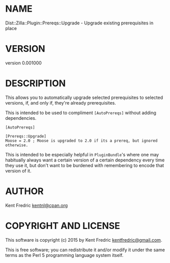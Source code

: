 # NAME

Dist::Zilla::Plugin::Prereqs::Upgrade - Upgrade existing prerequisites in place

# VERSION

version 0.001000

# DESCRIPTION

This allows you to automatically upgrade selected prerequisites
to selected versions, if, and only if, they're already prerequisites.

This is intended to be used to compliment `[AutoPrereqs]` without adding dependencies.

    [AutoPrereqs]

    [Prereqs::Upgrade]
    Moose = 2.0 ; Moose is upgraded to 2.0 if its a prereq, but ignored otherwise.

This is intended to be especially helpful in `PluginBundle`'s where one may habitually
always want a certain version of a certain dependency every time they use it, but don't want to be burdened
with remembering to encode that version of it.

# AUTHOR

Kent Fredric <kentnl@cpan.org>

# COPYRIGHT AND LICENSE

This software is copyright (c) 2015 by Kent Fredric <kentfredric@gmail.com>.

This is free software; you can redistribute it and/or modify it under
the same terms as the Perl 5 programming language system itself.
